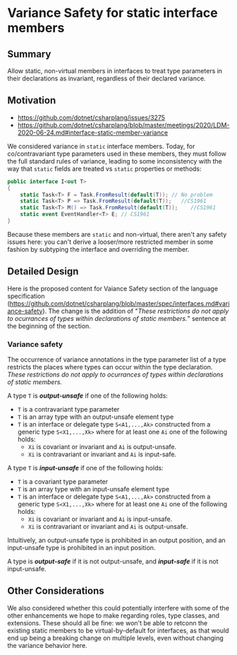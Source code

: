 ﻿# Variance Safety for static interface members

## Summary

Allow static, non-virtual members in interfaces to treat type parameters in their declarations as invariant, regardless of their declared variance.

## Motivation


- https://github.com/dotnet/csharplang/issues/3275
- https://github.com/dotnet/csharplang/blob/master/meetings/2020/LDM-2020-06-24.md#interface-static-member-variance

We considered variance in `static` interface members. Today, for co/contravariant type parameters
used in these members, they must follow the full standard rules of variance, leading to some
inconsistency with the way that `static` fields are treated vs `static` properties or methods:

```cs
public interface I<out T>
{
    static Task<T> F = Task.FromResult(default(T)); // No problem
    static Task<T> P => Task.FromResult(default(T));   //CS1961
    static Task<T> M() => Task.FromResult(default(T));    //CS1961
    static event EventHandler<T> E; // CS1961
}
```

Because these members are `static` and non-virtual, there aren't any safety issues here: you can't
derive a looser/more restricted member in some fashion by subtyping the interface and overriding
the member.

## Detailed Design

Here is the proposed content for Vaiance Safety section of the language specification
(https://github.com/dotnet/csharplang/blob/master/spec/interfaces.md#variance-safety).
The change is the addition of "*These restrictions do not apply to ocurrances of types
within declarations of static members.*" sentence at the beginning of the section. 

### Variance safety

The occurrence of variance annotations in the type parameter list of a type restricts the places where types can occur within the type declaration.
*These restrictions do not apply to ocurrances of types within declarations of static members.*

A type `T` is ***output-unsafe*** if one of the following holds:

*  `T` is a contravariant type parameter
*  `T` is an array type with an output-unsafe element type
*  `T` is an interface or delegate type `S<A1,...,Ak>` constructed from a generic type `S<X1,...,Xk>` where for at least one `Ai` one of the following holds:
   * `Xi` is covariant or invariant and `Ai` is output-unsafe.
   * `Xi` is contravariant or invariant and `Ai` is input-safe.
   
A type `T` is ***input-unsafe*** if one of the following holds:

*  `T` is a covariant type parameter
*  `T` is an array type with an input-unsafe element type
*  `T` is an interface or delegate type `S<A1,...,Ak>` constructed from a generic type `S<X1,...,Xk>` where for at least one `Ai` one of the following holds:
   * `Xi` is covariant or invariant and `Ai` is input-unsafe.
   * `Xi` is contravariant or invariant and `Ai` is output-unsafe.

Intuitively, an output-unsafe type is prohibited in an output position, and an input-unsafe type is prohibited in an input position.

A type is ***output-safe*** if it is not output-unsafe, and ***input-safe*** if it is not input-unsafe.


## Other Considerations

We also considered whether this could potentially interfere with some of the other
enhancements we hope to make regarding roles, type classes, and extensions. These should all be
fine: we won't be able to retconn the existing static members to be virtual-by-default for interfaces,
as that would end up being a breaking change on multiple levels, even without changing the variance
behavior here.
